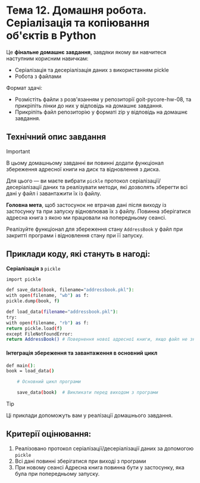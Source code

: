 # Тема 12. Домашня робота. Серіалізація та копіювання об'єктів в Python

Це **фiнальне домашнє завдання**, завдяки якому ви навчитеся наступним корисним
навичкам:

- Серіалізація та десеріалізація даних з використанням pickle
- Робота з файлами

Формат здачі:

- Розмістіть файли з розв'язанням у репозиторії goit-pycore-hw-08, та прикріпіть
  лінки до них у відповідь на домашнє завдання.
- Прикріпіть файл репозиторію у форматi zip у відповідь на домашнє завдання.

## Технiчний опис завдання

> [!IMPORTANT]
>
> В цьому домашньому завданні ви повинні додати функціонал збереження адресної
> книги на диск та відновлення з диска.

Для цього — ви маєте вибрати `pickle` протокол серіалізації/десеріалізації даних
та реалізувати методи, які дозволять зберегти всі дані у файл і завантажити їх
із файлу.

**Головна мета**, щоб застосунок не втрачав дані після виходу із застосунку та
при запуску відновлював їх з файлу. Повинна зберігатися адресна книга з якою ми
працювали на попередньому сеансі.

Реалізуйте функціонал для збереження стану `AddressBook` у файл при закритті
програми і відновлення стану при її запуску.

## Приклади коду, які стануть в нагоді:

**Серіалізація з** `pickle`

```bash
import pickle

def save_data(book, filename="addressbook.pkl"):
with open(filename, "wb") as f:
pickle.dump(book, f)

def load_data(filename="addressbook.pkl"):
try:
with open(filename, "rb") as f:
return pickle.load(f)
except FileNotFoundError:
return AddressBook() # Повернення нової адресної книги, якщо файл не знайдено
```

#### Інтеграція збереження та завантаження в основний цикл

```bash
def main():
book = load_data()

    # Основний цикл програми

    save_data(book)  # Викликати перед виходом з програми
```

> [!TIP]
>
> Ці приклади допоможуть вам у реалізації домашнього завдання.

## Критерії оцінювання:

1. Реалізовано протокол серіалізації/десеріалізації даних за допомогою `pickle`
2. Всі дані повинні зберігатися при виході з програми
3. При новому сеансі Адресна книга повинна бути у застосунку, яка була при
   попередньому запуску.
